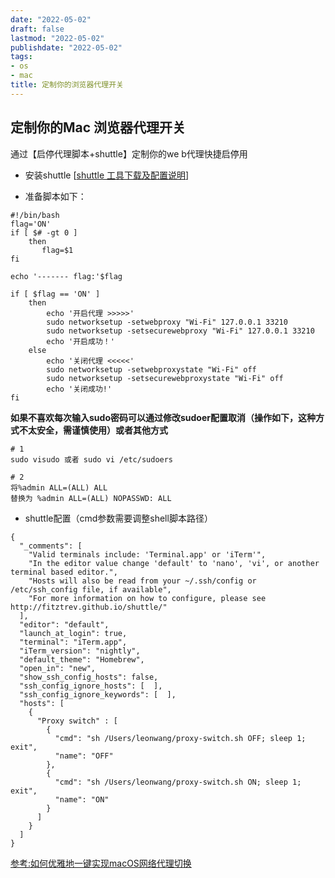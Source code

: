 ```yaml
---
date: "2022-05-02"
draft: false
lastmod: "2022-05-02"
publishdate: "2022-05-02"
tags:
- os
- mac
title: 定制你的浏览器代理开关
---
```


## 定制你的Mac 浏览器代理开关

通过【启停代理脚本+shuttle】定制你的we b代理快捷启停用

* 安装shuttle [[shuttle 工具下载及配置说明](https://github.com/fitztrev/shuttle)]

* 准备脚本如下：

```
#!/bin/bash
flag='ON'
if [ $# -gt 0 ]
    then
       flag=$1
fi

echo '------- flag:'$flag

if [ $flag == 'ON' ]
    then
        echo '开启代理 >>>>>'
        sudo networksetup -setwebproxy "Wi-Fi" 127.0.0.1 33210
        sudo networksetup -setsecurewebproxy "Wi-Fi" 127.0.0.1 33210
        echo '开启成功！'
    else
        echo '关闭代理 <<<<<'
        sudo networksetup -setwebproxystate "Wi-Fi" off
        sudo networksetup -setsecurewebproxystate "Wi-Fi" off
        echo '关闭成功!'
fi
```

**如果不喜欢每次输入sudo密码可以通过修改sudoer配置取消（操作如下，这种方式不太安全，需谨慎使用）或者其他方式**

```
# 1
sudo visudo 或者 sudo vi /etc/sudoers

# 2
将%admin ALL=(ALL) ALL
替换为 %admin ALL=(ALL) NOPASSWD: ALL

```

* shuttle配置（cmd参数需要调整shell脚本路径）

```
{
  "_comments": [
    "Valid terminals include: 'Terminal.app' or 'iTerm'",
    "In the editor value change 'default' to 'nano', 'vi', or another terminal based editor.",
    "Hosts will also be read from your ~/.ssh/config or /etc/ssh_config file, if available",
    "For more information on how to configure, please see http://fitztrev.github.io/shuttle/"
  ],
  "editor": "default",
  "launch_at_login": true,
  "terminal": "iTerm.app",
  "iTerm_version": "nightly",
  "default_theme": "Homebrew",
  "open_in": "new",
  "show_ssh_config_hosts": false,
  "ssh_config_ignore_hosts": [  ],
  "ssh_config_ignore_keywords": [  ],
  "hosts": [
    {
      "Proxy switch" : [
        {
          "cmd": "sh /Users/leonwang/proxy-switch.sh OFF; sleep 1; exit",
          "name": "OFF"
        },
        {
          "cmd": "sh /Users/leonwang/proxy-switch.sh ON; sleep 1; exit",
          "name": "ON"
        }
      ]
    }
  ]
}
```

[参考:如何优雅地一键实现macOS网络代理切换](https://zhuanlan.zhihu.com/p/23910924)
